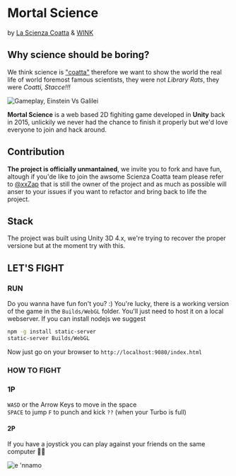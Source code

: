 # Mortal Science

by [La Scienza Coatta](http://github.com) & [WINK](http://wink.by)  

## Why science should be boring?

We think science is ["coatta"](https://www.urbandictionary.com/define.php?term=coatto) therefore we want to show the world the real life of world foremost famous scientists, they were not _Library Rats_, they were _Coatti, Stacce!!!_

![Gameplay, Einstein Vs Galilei](https://i.imgur.com/A5CJsRX.png)

**Mortal Science** is a web based 2D fighiting game developed in **Unity** back in 2015, unlickily we never had the chance to finish it properly but we'd love everyone to join and hack around.

## Contribution

**The project is officially unmantained**, we invite you to fork and have fun, altough if you'de like to join the awsome Scienza Coatta team please refer to [@xxZap](https://github.com/xxZap) that is still the owner of the project and as much as possible will anser to your issues if you want to refactor and bring back to life the project.

## Stack

The project was built using Unity 3D 4.x, we're trying to recover the proper versione but at the moment try with this.

## LET'S FIGHT

### RUN

Do you wanna have fun fon't you? :)
You're lucky, there is a working version of the game in the `Builds/WebGL` folder.
You'll just need to host it on a local webserver.
If you can install nodejs we suggest

```bash
npm -g install static-server
static-server Builds/WebGL
```

Now just go on your browser to `http://localhost:9080/index.html`

### HOW TO FIGHT

### 1P

`WASD` or the Arrow Keys to move in the space  
`SPACE` to jump
`F` to punch and kick
`??` (when your Turbo is full)

#### 2P

If you have a joystick you can play against your friends on the same computer 🤘🏻

![e 'nnamo](https://scontent-mxp1-1.xx.fbcdn.net/v/t1.0-9/49815646_1214844988663616_7637139154429542400_o.png?_nc_cat=106&_nc_sid=730e14&_nc_ohc=PpT2IYVj7zsAX-i6Rxo&_nc_ht=scontent-mxp1-1.xx&oh=e95e2f1ea5d08994fe77ca2c52fd5c95&oe=5ECA9135)